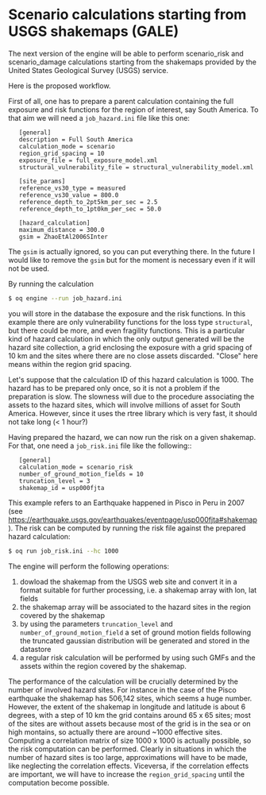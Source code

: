 Scenario calculations starting from USGS shakemaps (GALE)
=========================================================

The next version of the engine will be able to perform scenario_risk
and scenario_damage calculations starting from the shakemaps provided
by the United States Geological Survey (USGS) service.

Here is the proposed workflow.

First of all, one has to prepare a parent calculation containing the
full exposure and risk functions for the region of interest, say South
America. To that aim we will need a `job_hazard.ini` file like this one:

```
   [general]
   description = Full South America
   calculation_mode = scenario
   region_grid_spacing = 10
   exposure_file = full_exposure_model.xml
   structural_vulnerability_file = structural_vulnerability_model.xml
   
   [site_params]
   reference_vs30_type = measured
   reference_vs30_value = 800.0
   reference_depth_to_2pt5km_per_sec = 2.5
   reference_depth_to_1pt0km_per_sec = 50.0
   
   [hazard_calculation]
   maximum_distance = 300.0
   gsim = ZhaoEtAl2006SInter
```
   
The `gsim` is actually ignored, so you can put everything there. In the future
I would like to remove the `gsim` but for the moment is necessary even if it
will not be used.

By running the calculation

```bash
$ oq engine --run job_hazard.ini
```

you will store in the database the exposure and the risk functions. In
this example there are only vulnerability functions for the loss type
`structural`, but there could be more, and even fragility functions.
This is a particular kind of hazard calculation in which the only output
generated will be the hazard site collection, a grid enclosing the exposure
with a grid spacing of 10 km and the sites where there are no close assets
discarded. "Close" here means within the region grid spacing.

Let's suppose that the calculation ID of this hazard calculation is 1000.
The hazard has to be prepared only once, so it is not a problem if the
preparation is slow. The slowness will due to the procedure associating
the assets to the hazard sites, which will involve millions of asset
for South America. However, since it uses the rtree library which is very
fast, it should not take long (< 1 hour?)

Having prepared the hazard, we can now run the risk on a given shakemap.
For that, one need a `job_risk.ini` file like the following::

```
   [general]
   calculation_mode = scenario_risk
   number_of_ground_motion_fields = 10
   truncation_level = 3
   shakemap_id = usp000fjta
```
This example refers to an Earthquake happened in Pisco in Peru in 2007
(see https://earthquake.usgs.gov/earthquakes/eventpage/usp000fjta#shakemap).
The risk can be computed by running the risk file against the prepared
hazard calculation:

```bash
$ oq run job_risk.ini --hc 1000
```

The engine will perform the following operations:

1. dowload the shakemap from the USGS web site and convert it in a format
   suitable for further processing, i.e. a shakemap array with lon, lat fields
2. the shakemap array will be associated to the hazard sites in the region
   covered by the shakemap
3. by using the parameters `truncation_level` and
   `number_of_ground_motion_field` a set of ground motion fields following the
   truncated gaussian distribution will be generated and stored in the datastore
4. a regular risk calculation will be performed by using such GMFs and the
   assets within the region covered by the shakemap.
   
The performance of the calculation will be crucially determined by the number
of involved hazard sites. For instance in the case of the Pisco earthquake
the shakemap has 506,142 sites, which seems a huge number. However,
the extent of the shakemap in longitude and latitude is about 6 degrees,
with a step of 10 km the grid contains around 65 x 65 sites;
most of the sites are without assets because most of the
grid is in the sea or on high montains, so actually there are
around ~1000 effective sites. Computing a correlation matrix of size
1000 x 1000 is actually possible, so the risk computation can be performed.
Clearly in situations in which the number of hazard sites is too large,
approximations will have to be made, like neglecting the correlation
effects. Viceversa, if the correlation effects are important, we will
have to increase the `region_grid_spacing` until the computation become
possible.
